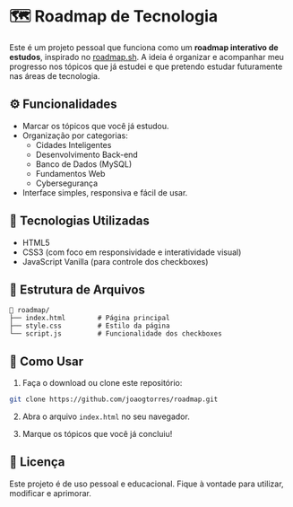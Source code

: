 # 🗺️ Roadmap de Tecnologia

Este é um projeto pessoal que funciona como um **roadmap interativo de estudos**, inspirado no [roadmap.sh](https://roadmap.sh/). A ideia é organizar e acompanhar meu progresso nos tópicos que já estudei e que pretendo estudar futuramente nas áreas de tecnologia.

## ⚙️ Funcionalidades

- Marcar os tópicos que você já estudou.
- Organização por categorias:
  - Cidades Inteligentes
  - Desenvolvimento Back-end
  - Banco de Dados (MySQL)
  - Fundamentos Web
  - Cybersegurança
- Interface simples, responsiva e fácil de usar.

## 🚀 Tecnologias Utilizadas

- HTML5
- CSS3 (com foco em responsividade e interatividade visual)
- JavaScript Vanilla (para controle dos checkboxes)

## 📂 Estrutura de Arquivos

```
📁 roadmap/
├── index.html        # Página principal
├── style.css         # Estilo da página
└── script.js         # Funcionalidade dos checkboxes
```

## 🎯 Como Usar

1. Faça o download ou clone este repositório:

```bash
git clone https://github.com/joaogtorres/roadmap.git
```

2. Abra o arquivo `index.html` no seu navegador.

3. Marque os tópicos que você já concluiu!

## 📜 Licença

Este projeto é de uso pessoal e educacional. Fique à vontade para utilizar, modificar e aprimorar.
